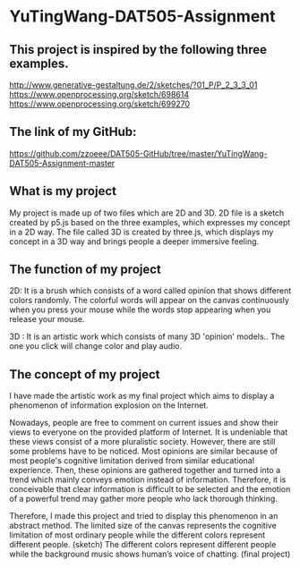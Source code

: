 # YuTingWang-DAT505-Assignment

## This project is inspired by the following three examples.
http://www.generative-gestaltung.de/2/sketches/?01_P/P_2_3_3_01
https://www.openprocessing.org/sketch/698614
https://www.openprocessing.org/sketch/699270

## The link of my GitHub:
https://github.com/zzoeee/DAT505-GitHub/tree/master/YuTingWang-DAT505-Assignment-master

## What is my project
My project is made up of two files which are 2D and 3D. 2D file is a sketch created by p5.js based on the three examples, which expresses my concept in a 2D way. The file called 3D is created by three.js, which displays my concept in a 3D way and brings people a deeper immersive feeling.

## The function of my project
2D:
It is a brush which consists of a word called opinion that shows different colors randomly. The colorful words will appear on the canvas continuously when you press your mouse while the words stop appearing when you release your mouse.

3D :
It is an artistic work which consists of many 3D 'opinion' models.. The one you click will change color and play audio.


## The concept of my project
I have made the artistic work as my final project which aims to display a phenomenon of information explosion on the Internet.

Nowadays, people are free to comment on current issues and show their views to everyone on the provided platform of Internet. It is undeniable that these views consist of a more pluralistic society. However, there are still some problems have to be noticed. Most opinions are similar because of most people's cognitive limitation derived from similar educational experience. Then, these opinions are gathered together and turned into a trend which mainly conveys emotion instead of information. Therefore, it is conceivable that clear information is difficult to be selected and the emotion of a powerful trend may gather more people who lack thorough thinking.

Therefore, I made this project and tried to display this phenomenon in an abstract method.
The limited size of the canvas represents the cognitive limitation of most ordinary people while the different colors represent different people.
(sketch)
The different colors represent different people while the background music shows human’s voice of chatting.
(final project)
